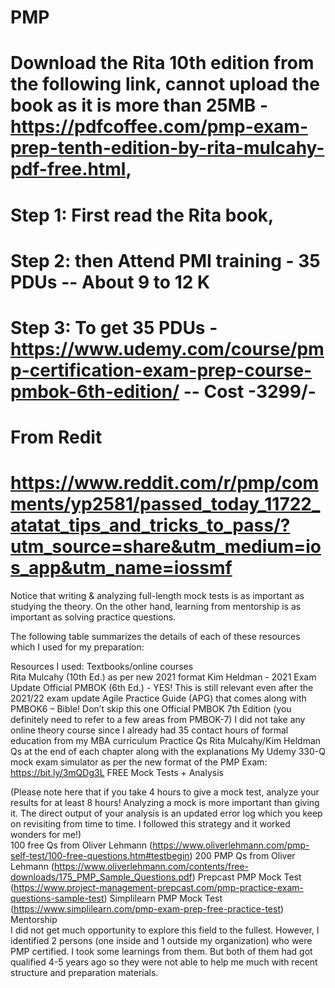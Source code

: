 # PMP
# Download the Rita 10th edition from the following link, cannot upload the book as it is more than 25MB - https://pdfcoffee.com/pmp-exam-prep-tenth-edition-by-rita-mulcahy-pdf-free.html, 

# Step 1: First read the Rita book,
# Step 2: then Attend PMI training - 35 PDUs -- About 9 to 12 K
# Step 3: To get 35 PDUs - https://www.udemy.com/course/pmp-certification-exam-prep-course-pmbok-6th-edition/  -- Cost -3299/-



# From Redit 
# https://www.reddit.com/r/pmp/comments/yp2581/passed_today_11722_atatat_tips_and_tricks_to_pass/?utm_source=share&utm_medium=ios_app&utm_name=iossmf


Notice that writing & analyzing full-length mock tests is as important as studying the theory. On the other hand, learning from mentorship is as important as solving practice questions.

The following table summarizes the details of each of these resources which I used for my preparation:
 
Resources	I used:
Textbooks/online courses	
Rita Mulcahy (10th Ed.) as per new 2021 format
Kim Heldman - 2021 Exam Update
Official PMBOK (6th Ed.) - YES! This is still relevant even after the 2021/22 exam update
Agile Practice Guide (APG) that comes along with PMBOK6 – Bible! Don’t skip this one
Official PMBOK 7th Edition (you definitely need to refer to a few areas from PMBOK-7)
I did not take any online theory course since I already had 35 contact hours of formal education from my MBA curriculum
Practice Qs	
Rita Mulcahy/Kim Heldman Qs at the end of each chapter along with the explanations 
My Udemy 330-Q mock exam simulator as per the new format of the PMP Exam: https://bit.ly/3mQDg3L
FREE Mock Tests + Analysis
 
(Please note here that if you take 4 hours to give a mock test, analyze your results for at least 8 hours! Analyzing a mock is more important than giving it. The direct output of your analysis is an updated error log which you keep on revisiting from time to time. I followed this strategy and it worked wonders for me!)	
100 free Qs from Oliver Lehmann (https://www.oliverlehmann.com/pmp-self-test/100-free-questions.htm#testbegin)
200 PMP Qs from Oliver Lehmann (https://www.oliverlehmann.com/contents/free-downloads/175_PMP_Sample_Questions.pdf)
Prepcast PMP Mock Test (https://www.project-management-prepcast.com/pmp-practice-exam-questions-sample-test)
Simplilearn PMP Mock Test (https://www.simplilearn.com/pmp-exam-prep-free-practice-test)
Mentorship	
I did not get much opportunity to explore this field to the fullest. However, I identified 2 persons (one inside and 1 outside my organization) who were PMP certified. I took some learnings from them. But both of them had got qualified 4-5 years ago so they were not able to help me much with recent structure and preparation materials.
